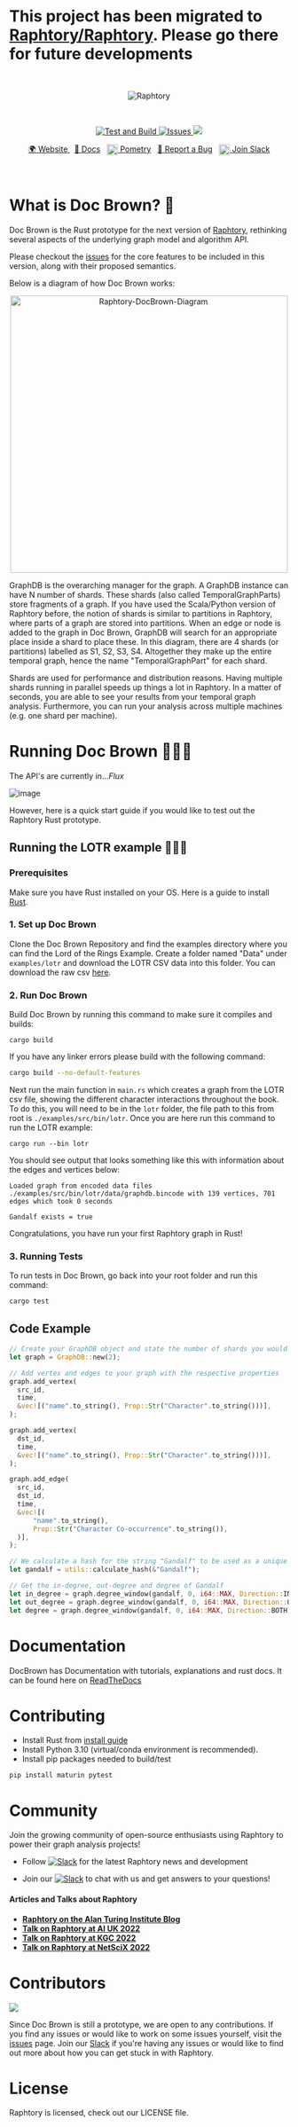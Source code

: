 # This project has been migrated to [Raphtory/Raphtory](https://www.github.com/Raphtory/Raphtory). Please go there for future developments 

<br>
<p align="center">
<img src="https://user-images.githubusercontent.com/25484244/218704919-2c725e79-86ee-408d-b1f8-1362d086f876.png" alt="Raphtory"/>
</p>
<br>

<p align="center">
<a href="https://github.com/Raphtory/docbrown/actions/workflows/build.yml/badge.svg">
<img alt="Test and Build" src="https://github.com/Raphtory/docbrown/actions/workflows/build.yml/badge.svg" />
</a>
<a href="https://github.com/Raphtory/docbrown/issues">
<img alt="Issues" src="https://img.shields.io/github/issues/Raphtory/docbrown?color=brightgreen" />
</a>
<a href="https://codecov.io/gh/Raphtory/docbrown" >  <img src="https://codecov.io/gh/Raphtory/docbrown/branch/main/graph/badge.svg?token=tfJxUiqVzh"/>  </a>
</p>
<p align="center">
<a href="https://www.raphtory.com">🌍 Website </a>
&nbsp
<a href="https://docbrown.readthedocs.io">📖 Docs</a>
&nbsp
<a href="https://www.pometry.com"><img src="https://user-images.githubusercontent.com/6665739/202438989-2859f8b8-30fb-4402-820a-563049e1fdb3.png" height="20" align="center"/> Pometry</a> 
&nbsp
<a href="https://github.com/Raphtory/docbrown/issues">🐛 Report a Bug</a> 
&nbsp
<a href="https://join.slack.com/t/raphtory/shared_invite/zt-xbebws9j-VgPIFRleJFJBwmpf81tvxA"><img src="https://user-images.githubusercontent.com/6665739/154071628-a55fb5f9-6994-4dcf-be03-401afc7d9ee0.png" height="20" align="center"/> Join Slack</a> 
</p>
<br>

# What is Doc Brown? 🥼

Doc Brown is the Rust prototype for the next version of [Raphtory](https://github.com/Raphtory/Raphtory), rethinking several aspects of the underlying graph model and algorithm API. 

Please checkout the [issues](https://github.com/Raphtory/docbrown/issues) for the core features to be included in this version, along with their proposed semantics. 

Below is a diagram of how Doc Brown works:

<p align="center">
<img src="https://user-images.githubusercontent.com/25484244/218711926-944092df-5015-4c7e-8162-34ee044999f4.svg" height=500 alt="Raphtory-DocBrown-Diagram"/>
</p>

GraphDB is the overarching manager for the graph. A GraphDB instance can have N number of shards. These shards (also called TemporalGraphParts) store fragments of a graph. If you have used the Scala/Python version of Raphtory before, the notion of shards is similar to partitions in Raphtory, where parts of a graph are stored into partitions. When an edge or node is added to the graph in Doc Brown, GraphDB will search for an appropriate place inside a shard to place these. In this diagram, there are 4 shards (or partitions) labelled as S1, S2, S3, S4. Altogether they make up the entire temporal graph, hence the name "TemporalGraphPart" for each shard.

Shards are used for performance and distribution reasons. Having multiple shards running in parallel speeds up things a lot in Raphtory. In a matter of seconds, you are able to see your results from your temporal graph analysis. Furthermore, you can run your analysis across multiple machines (e.g. one shard per machine).

# Running Doc Brown 👨🏼‍🔬
The API's are currently in..._Flux_

![image](https://user-images.githubusercontent.com/6665739/214092170-9bf7557c-4b2d-4ec8-baac-911b7ec9fab5.png)

However, here is a quick start guide if you would like to test out the Raphtory Rust prototype.

## Running the LOTR example 🧙🏻‍♂️

### Prerequisites

Make sure you have Rust installed on your OS. Here is a guide to install [Rust](https://doc.rust-lang.org/stable/book/ch01-01-installation.html). 

### 1. Set up Doc Brown 
Clone the Doc Brown Repository and find the examples directory where you can find the Lord of the Rings Example. Create a folder named "Data" under `examples/lotr` and download the LOTR CSV data into this folder. You can download the raw csv [here](https://raw.githubusercontent.com/Raphtory/Data/main/lotr.csv).

### 2. Run Doc Brown

Build Doc Brown by running this command to make sure it compiles and builds:
```
cargo build
```

If you have any linker errors please build with the following command:
```bash
cargo build --no-default-features
```

Next run the main function in `main.rs` which creates a graph from the LOTR csv file, showing the different character interactions throughout the book. To do this, you will need to be in the `lotr` folder, the file path to this from root is `./examples/src/bin/lotr`. Once you are here run this command to run the LOTR example:

```
cargo run --bin lotr
```

You should see output that looks something like this with information about the edges and vertices below: 

```
Loaded graph from encoded data files ./examples/src/bin/lotr/data/graphdb.bincode with 139 vertices, 701 edges which took 0 seconds

Gandalf exists = true
```

Congratulations, you have run your first Raphtory graph in Rust!

### 3. Running Tests

To run tests in Doc Brown, go back into your root folder and run this command:
```
cargo test
```

## Code Example
```rust
// Create your GraphDB object and state the number of shards you would like, here we have 2
let graph = GraphDB::new(2);

// Add vertex and edges to your graph with the respective properties
graph.add_vertex(
  src_id,
  time,
  &vec![("name".to_string(), Prop::Str("Character".to_string()))],
);

graph.add_vertex(
  dst_id,
  time,
  &vec![("name".to_string(), Prop::Str("Character".to_string()))],
);

graph.add_edge(
  src_id,
  dst_id,
  time,
  &vec![(
      "name".to_string(),
      Prop::Str("Character Co-occurrence".to_string()),
  )],
);

// We calculate a hash for the string "Gandalf" to be used as a unique identifier for Gandalf
let gandalf = utils::calculate_hash(&"Gandalf");

// Get the in-degree, out-degree and degree of Gandalf
let in_degree = graph.degree_window(gandalf, 0, i64::MAX, Direction::IN);
let out_degree = graph.degree_window(gandalf, 0, i64::MAX, Direction::OUT);
let degree = graph.degree_window(gandalf, 0, i64::MAX, Direction::BOTH);
```

# Documentation

DocBrown has Documentation with tutorials, explanations and rust docs. 
It can be found here on [ReadTheDocs](https://docbrown.readthedocs.io)

# Contributing

- Install Rust from [install guide](https://www.rust-lang.org/tools/install)
- Install Python 3.10 (virtual/conda environment is recommended).
- Install pip packages needed to build/test
```
pip install maturin pytest
```

# Community  
Join the growing community of open-source enthusiasts using Raphtory to power their graph analysis projects!

- Follow [![Slack](https://img.shields.io/twitter/follow/raphtory?label=@raphtory)](https://twitter.com/raphtory) for the latest Raphtory news and development

- Join our [![Slack](https://img.shields.io/badge/community-Slack-red)](https://join.slack.com/t/raphtory/shared_invite/zt-xbebws9j-VgPIFRleJFJBwmpf81tvxA) to chat with us and get answers to your questions!


#### Articles and Talks about Raphtory
- **[Raphtory on the Alan Turing Institute Blog](https://www.turing.ac.uk/blog/just-add-time-dizzying-potential-dynamic-graphs)**
- **[Talk on Raphtory at AI UK 2022](https://www.youtube.com/watch?v=7S9Ymnih-YM&list=PLuD_SqLtxSdVEUsCYlb5XjWm9D6WuNKEz&index=9)**
- **[Talk on Raphtory at KGC 2022](https://www.youtube.com/watch?v=37S4bSN5EaU)**
- **[Talk on Raphtory at NetSciX 2022](https://www.youtube.com/watch?v=QxhrONca4FE)**


# Contributors

<a href="https://github.com/raphtory/docbrown/graphs/contributors"><img src="https://contrib.rocks/image?repo=raphtory/docbrown"/></a>

Since Doc Brown is still a prototype, we are open to any contributions. If you find any issues or would like to work on some issues yourself, visit the [issues](https://github.com/Raphtory/docbrown/issues) page. Join our [Slack](https://join.slack.com/t/raphtory/shared_invite/zt-xbebws9j-VgPIFRleJFJBwmpf81tvxA) if you're having any issues or would like to find out more about how you can get stuck in with Raphtory.

# License  

Raphtory is licensed, check out our LICENSE file.


